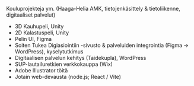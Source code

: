 Kouluprojekteja ym. (Haaga-Helia AMK, tietojenkäsittely & tietoliikenne, digitaaliset palvelut)

- 3D Kauhupeli, Unity
- 2D Kalastuspeli, Unity
- Pelin UI, Figma
- Soiten Tukea Digiasiointiin -sivusto & palveluiden integrointia (Figma -> WordPress), kyselytutkimus
- Digitaalisen palvelun kehitys (Taidekupla), WordPress
- SUP-lautailuretkien verkkokauppa (Wix)
- Adobe Illustrator töitä
- Jotain web-devausta (node.js; React / Vite)
